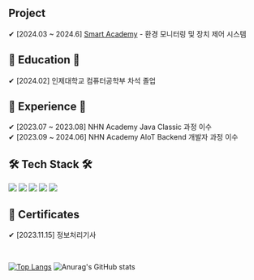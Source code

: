 ## Project
✔ [2024.03 ~ 2024.6] [Smart Academy](https://github.com/nhnacademy-aiot1-TXT)  - 환경 모니터링 및 장치 제어 시스템

## 🏫 Education 🏫
✔ [2024.02] 인제대학교 컴퓨터공학부 차석 졸업

## :notebook_with_decorative_cover: Experience :notebook_with_decorative_cover:
✔ [2023.07 ~ 2023.08] NHN Academy Java Classic 과정 이수 <br>
✔ [2023.09 ~ 2024.06] NHN Academy AIoT Backend 개발자 과정 이수


## 🛠 Tech Stack 🛠
<img src="https://img.shields.io/badge/Java-ED8B00?style=for-the-badge&logo=openjdk&logoColor=white"/>  <img src="https://img.shields.io/badge/Spring_Boot-F2F4F9?style=for-the-badge&logo=spring-boot"/>  <img src="https://img.shields.io/badge/maven-C71A36?style=for-the-badge&logo=apachemaven&logoColor=white">  <img src="https://img.shields.io/badge/MySQL-005C84?style=for-the-badge&logo=mysql&logoColor=white"/>  <img src="https://img.shields.io/badge/python-3776AB?style=for-the-badge&logo=python&logoColor=white">  

## :memo: Certificates
✔ [2023.11.15] 정보처리기사

<br>

[![Top Langs](https://github-readme-stats.vercel.app/api/top-langs/?username=jongsikk&layout=donut)](https://github.com/anuraghazra/github-readme-stats)
![Anurag's GitHub stats](https://github-readme-stats.vercel.app/api?username=jongsikk&show_icons=true)
